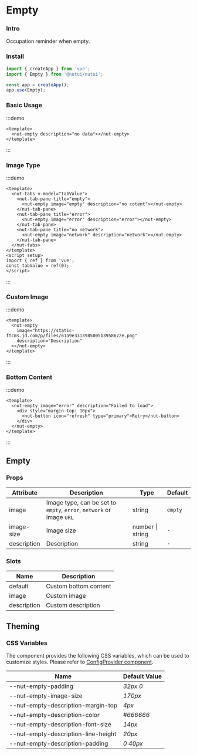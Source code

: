 # Empty

### Intro

Occupation reminder when empty.

### Install

```js
import { createApp } from 'vue';
import { Empty } from '@nutui/nutui';

const app = createApp();
app.use(Empty);
```

### Basic Usage

:::demo

```vue
<template>
  <nut-empty description="no data"></nut-empty>
</template>
```

:::

### Image Type

:::demo

```vue
<template>
  <nut-tabs v-model="tabValue">
    <nut-tab-pane title="empty">
      <nut-empty image="empty" description="no cotent"></nut-empty>
    </nut-tab-pane>
    <nut-tab-pane title="error">
      <nut-empty image="error" description="error"></nut-empty>
    </nut-tab-pane>
    <nut-tab-pane title="no network">
      <nut-empty image="network" description="network"></nut-empty>
    </nut-tab-pane>
  </nut-tabs>
</template>
<script setup>
import { ref } from 'vue';
const tabValue = ref(0);
</script>
```

:::

### Custom Image

:::demo

```vue
<template>
  <nut-empty
    image="https://static-ftcms.jd.com/p/files/61a9e3313985005b3958672e.png"
    description="Description"
  ></nut-empty>
</template>
```

:::

### Bottom Content

:::demo

```vue
<template>
  <nut-empty image="error" description="Failed to load">
    <div style="margin-top: 10px">
      <nut-button icon="refresh" type="primary">Retry</nut-button>
    </div>
  </nut-empty>
</template>
```

:::

## Empty

### Props

| Attribute | Description | Type | Default |
| --- | --- | --- | --- |
| image | Image type, can be set to `empty`, `error`, `network` or image `URL` | string | `empty` |
| image-size | Image size | number \| string | `-` |
| description | Description | string | `-` |

### Slots

| Name | Description |
| --- | --- |
| default | Custom bottom content |
| image | Custom image |
| description | Custom description |

## Theming

### CSS Variables

The component provides the following CSS variables, which can be used to customize styles. Please refer to [ConfigProvider component](#/en-US/component/configprovider).

| Name | Default Value |
| --- | --- |
| --nut-empty-padding | _32px 0_ |
| --nut-empty-image-size | _170px_ |
| --nut-empty-description-margin-top | _4px_ |
| --nut-empty-description-color | _#666666_ |
| --nut-empty-description-font-size | _14px_ |
| --nut-empty-description-line-height | _20px_ |
| --nut-empty-description-padding | _0 40px_ |
